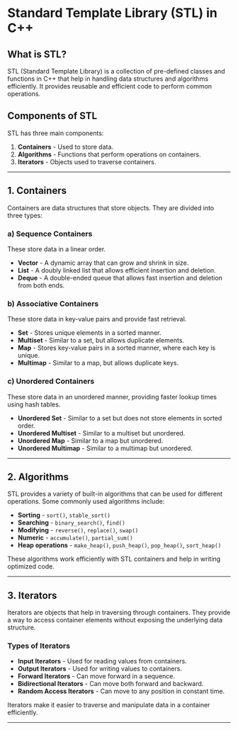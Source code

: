 # Standard Template Library (STL) in C++

## What is STL?
STL (Standard Template Library) is a collection of pre-defined classes and functions in C++ that help in handling data structures and algorithms efficiently. It provides reusable and efficient code to perform common operations.

## Components of STL
STL has three main components:

1. **Containers** - Used to store data.
2. **Algorithms** - Functions that perform operations on containers.
3. **Iterators** - Objects used to traverse containers.

---

## 1. Containers
Containers are data structures that store objects. They are divided into three types:

### a) Sequence Containers
These store data in a linear order.
- **Vector** - A dynamic array that can grow and shrink in size.
- **List** - A doubly linked list that allows efficient insertion and deletion.
- **Deque** - A double-ended queue that allows fast insertion and deletion from both ends.

### b) Associative Containers
These store data in key-value pairs and provide fast retrieval.
- **Set** - Stores unique elements in a sorted manner.
- **Multiset** - Similar to a set, but allows duplicate elements.
- **Map** - Stores key-value pairs in a sorted manner, where each key is unique.
- **Multimap** - Similar to a map, but allows duplicate keys.

### c) Unordered Containers
These store data in an unordered manner, providing faster lookup times using hash tables.
- **Unordered Set** - Similar to a set but does not store elements in sorted order.
- **Unordered Multiset** - Similar to a multiset but unordered.
- **Unordered Map** - Similar to a map but unordered.
- **Unordered Multimap** - Similar to a multimap but unordered.

---

## 2. Algorithms
STL provides a variety of built-in algorithms that can be used for different operations. Some commonly used algorithms include:

- **Sorting** - `sort()`, `stable_sort()`
- **Searching** - `binary_search()`, `find()`
- **Modifying** - `reverse()`, `replace()`, `swap()`
- **Numeric** - `accumulate()`, `partial_sum()`
- **Heap operations** - `make_heap()`, `push_heap()`, `pop_heap()`, `sort_heap()`

These algorithms work efficiently with STL containers and help in writing optimized code.

---

## 3. Iterators
Iterators are objects that help in traversing through containers. They provide a way to access container elements without exposing the underlying data structure.

### Types of Iterators
- **Input Iterators** - Used for reading values from containers.
- **Output Iterators** - Used for writing values to containers.
- **Forward Iterators** - Can move forward in a sequence.
- **Bidirectional Iterators** - Can move both forward and backward.
- **Random Access Iterators** - Can move to any position in constant time.

Iterators make it easier to traverse and manipulate data in a container efficiently.

---
